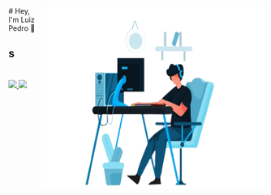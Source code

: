 <img src="https://github.com/luizpedros/luizpedros/blob/main/codando2-editada.png" width="440px" height="360px" align='right' />
# Hey, I'm Luiz Pedro 👋

## s


#


#



#

<a href="https://github.com/luizpedros">
   <img height="180em" src="https://github-readme-stats.vercel.app/api?username=luizpedros&show_icons=true&theme=react"/>

   <img height="180em" src="https://github-readme-stats-eight-theta.vercel.app/api/top-langs/?username=luizpedros&show_&layout=compact&langs_count=8&theme=react"/>
   
   
  

<!--
**luizpedros/luizpedros** is a ✨ _special_ ✨ repository because its `README.md` (this file) appears on your GitHub profile.

Here are some ideas to get you started:

- 🔭 I’m currently working on ...
- 🌱 I’m currently learning ...
- 👯 I’m looking to collaborate on ...
- 🤔 I’m looking for help with ...
- 💬 Ask me about ...
- 📫 How to reach me: ...
- 😄 Pronouns: ...
- ⚡ Fun fact: ...
-->
